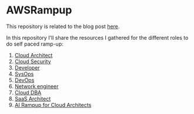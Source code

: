 # AWSRampup
This repository is related to the blog post [here](https://yetanothercloudblog.com/article/how-to-ramp-up/).

In this repository I'll share the resources I gathered for the different roles to do self paced ramp-up:

1. [Cloud Architect](CloudArchitect.md)
2. [Cloud Security](CloudSecurity.md)
3. [Developer](CloudDeveloper.md)
4. [SysOps](CloudSysOps.md)
5. [DevOps](CloudDevOps.md)
6. [Network engineer](CloudNetworking.md)
7. [Cloud DBA](CloudDBA.md)
8. [SaaS Architect](SaaS.md)
9. [AI Rampup for Cloud Architects](CloudArchitectAI.md)
